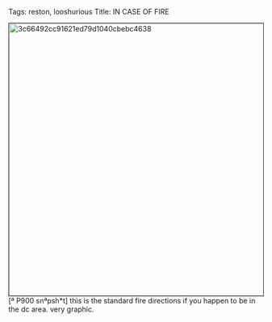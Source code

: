 Tags: reston, looshurious
Title: IN CASE OF FIRE
  
<p><img src="https://objects.hbvu.su/blotpix/looshurious/IMG_638435351.jpeg" width=540 height=540 alt="3c66492cc91621ed79d1040cbebc4638" border=1>
[ª P900 snªpsh*t] this is the standard fire directions if you happen to be in the dc area. very graphic.